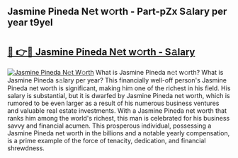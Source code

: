 ## Jasmine Pineda N𝚎t w𝚘rth - Part-pZx S𝚊lary per year t9yel

# <h2><a href="http://gc3vzdr.nevu.top/?p=Jasmine+Pineda">🔗 👉🔴 Jasmine Pineda N𝚎t w𝚘rth - S𝚊lary</a></h2>

[![Jasmine Pineda N𝚎t W𝚘rth](https://i.imgur.com/Oavwk0R.jpeg)](http://gc3vzdr.nevu.top/?p=Jasmine+Pineda)
What is Jasmine Pineda n𝚎t w𝚘rth? What is Jasmine Pineda s𝚊lary per year?
This financially well-off person's Jasmine Pineda net worth is significant, making him one of the richest in his field. His salary is substantial, but it is dwarfed by Jasmine Pineda net worth, which is rumored to be even larger as a result of his numerous business ventures and valuable real estate investments. With a Jasmine Pineda net worth that ranks him among the world's richest, this man is celebrated for his business savvy and financial acumen. This prosperous individual, possessing a Jasmine Pineda net worth in the billions and a notable yearly compensation, is a prime example of the force of tenacity, dedication, and financial shrewdness.
